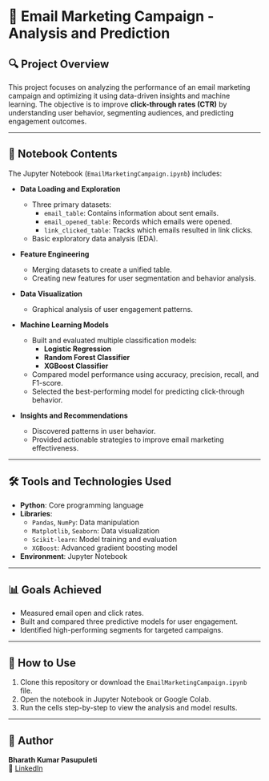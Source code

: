 # 📧 Email Marketing Campaign - Analysis and Prediction

## 🔍 Project Overview
This project focuses on analyzing the performance of an email marketing campaign and optimizing it using data-driven insights and machine learning. The objective is to improve **click-through rates (CTR)** by understanding user behavior, segmenting audiences, and predicting engagement outcomes.

---

## 📁 Notebook Contents
The Jupyter Notebook (`EmailMarketingCampaign.ipynb`) includes:

- **Data Loading and Exploration**
  - Three primary datasets:
    - `email_table`: Contains information about sent emails.
    - `email_opened_table`: Records which emails were opened.
    - `link_clicked_table`: Tracks which emails resulted in link clicks.
  - Basic exploratory data analysis (EDA).

- **Feature Engineering**
  - Merging datasets to create a unified table.
  - Creating new features for user segmentation and behavior analysis.

- **Data Visualization**
  - Graphical analysis of user engagement patterns.

- **Machine Learning Models**
  - Built and evaluated multiple classification models:
    - **Logistic Regression**
    - **Random Forest Classifier**
    - **XGBoost Classifier**
  - Compared model performance using accuracy, precision, recall, and F1-score.
  - Selected the best-performing model for predicting click-through behavior.

- **Insights and Recommendations**
  - Discovered patterns in user behavior.
  - Provided actionable strategies to improve email marketing effectiveness.

---

## 🛠️ Tools and Technologies Used

- **Python**: Core programming language
- **Libraries**:
  - `Pandas`, `NumPy`: Data manipulation
  - `Matplotlib`, `Seaborn`: Data visualization
  - `Scikit-learn`: Model training and evaluation
  - `XGBoost`: Advanced gradient boosting model
- **Environment**: Jupyter Notebook

---

## 📊 Goals Achieved

- Measured email open and click rates.
- Built and compared three predictive models for user engagement.
- Identified high-performing segments for targeted campaigns.

---

## 🚀 How to Use

1. Clone this repository or download the `EmailMarketingCampaign.ipynb` file.
2. Open the notebook in Jupyter Notebook or Google Colab.
3. Run the cells step-by-step to view the analysis and model results.

---

## 📝 Author
**Bharath Kumar Pasupuleti**  
📎 [LinkedIn](https://www.linkedin.com/in/bharathkp1)

